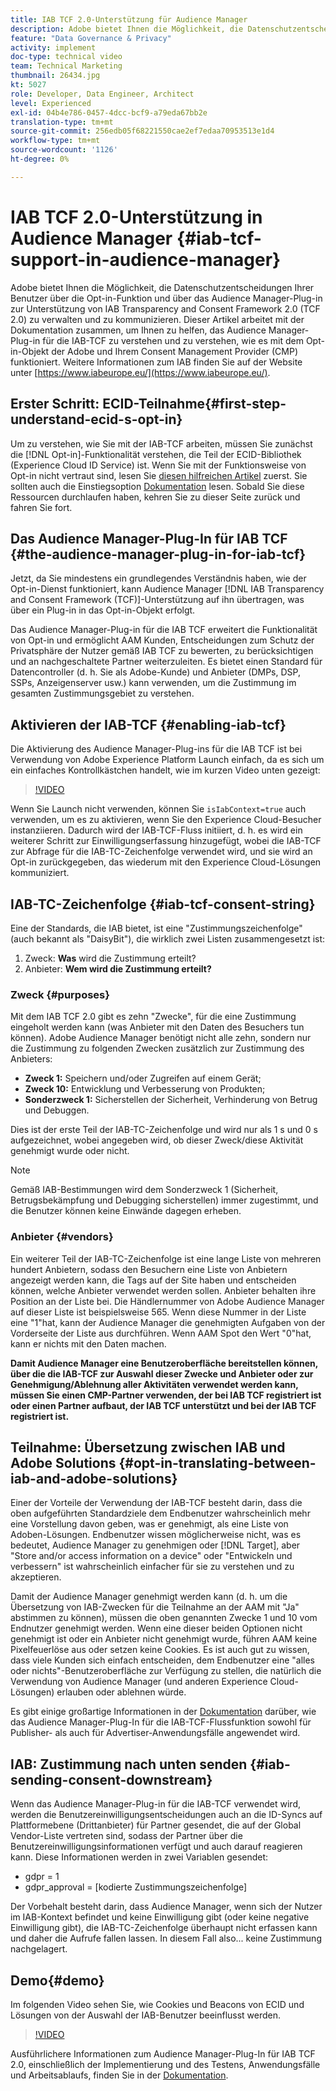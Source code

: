 ```yaml
---
title: IAB TCF 2.0-Unterstützung für Audience Manager
description: Adobe bietet Ihnen die Möglichkeit, die Datenschutzentscheidungen Ihrer Benutzer über die Opt-in-Funktion und über das Audience Manager-Plug-in zur Unterstützung von IAB Transparency and Consent Framework 2.0 (TCF 2.0) zu verwalten und zu kommunizieren. Dieser Artikel arbeitet mit der Dokumentation zusammen, um Ihnen zu helfen, das Audience Manager-Plug-in für die IAB-TCF zu verstehen und zu verstehen, wie es mit dem Opt-in-Objekt der Adobe und Ihrem Consent Management Provider (CMP) funktioniert.
feature: "Data Governance & Privacy"
activity: implement
doc-type: technical video
team: Technical Marketing
thumbnail: 26434.jpg
kt: 5027
role: Developer, Data Engineer, Architect
level: Experienced
exl-id: 04b4e786-0457-4dcc-bcf9-a79eda67bb2e
translation-type: tm+mt
source-git-commit: 256edb05f68221550cae2ef7edaa70953513e1d4
workflow-type: tm+mt
source-wordcount: '1126'
ht-degree: 0%

---
```


# IAB TCF 2.0-Unterstützung in Audience Manager {#iab-tcf-support-in-audience-manager}

Adobe bietet Ihnen die Möglichkeit, die Datenschutzentscheidungen Ihrer Benutzer über die Opt-in-Funktion und über das Audience Manager-Plug-in zur Unterstützung von IAB Transparency and Consent Framework 2.0 (TCF 2.0) zu verwalten und zu kommunizieren. Dieser Artikel arbeitet mit der Dokumentation zusammen, um Ihnen zu helfen, das Audience Manager-Plug-in für die IAB-TCF zu verstehen und zu verstehen, wie es mit dem Opt-in-Objekt der Adobe und Ihrem Consent Management Provider (CMP) funktioniert. Weitere Informationen zum IAB finden Sie auf der Website unter [https://www.iabeurope.eu/](https://www.iabeurope.eu/).

## Erster Schritt: ECID-Teilnahme{#first-step-understand-ecid-s-opt-in}

Um zu verstehen, wie Sie mit der IAB-TCF arbeiten, müssen Sie zunächst die [!DNL Opt-in]-Funktionalität verstehen, die Teil der ECID-Bibliothek (Experience Cloud ID Service) ist. Wenn Sie mit der Funktionsweise von Opt-in nicht vertraut sind, lesen Sie [diesen hilfreichen Artikel](https://docs.adobe.com/content/help/en/core-services-learn/tutorials/id-service/use-opt-in-to-control-experience-cloud-activities-based-on-user-consent.html) zuerst. Sie sollten auch die Einstiegsoption [Dokumentation](https://docs.adobe.com/content/help/de-DE/id-service/using/implementation/opt-in-service/optin-overview.html) lesen. Sobald Sie diese Ressourcen durchlaufen haben, kehren Sie zu dieser Seite zurück und fahren Sie fort.

## Das Audience Manager-Plug-In für IAB TCF {#the-audience-manager-plug-in-for-iab-tcf}

Jetzt, da Sie mindestens ein grundlegendes Verständnis haben, wie der Opt-in-Dienst funktioniert, kann Audience Manager [!DNL IAB Transparency and Consent Framework (TCF)]-Unterstützung auf ihn übertragen, was über ein Plug-in in das Opt-in-Objekt erfolgt.

Das Audience Manager-Plug-in für die IAB TCF erweitert die Funktionalität von Opt-in und ermöglicht AAM Kunden, Entscheidungen zum Schutz der Privatsphäre der Nutzer gemäß IAB TCF zu bewerten, zu berücksichtigen und an nachgeschaltete Partner weiterzuleiten. Es bietet einen Standard für Datencontroller (d. h. Sie als Adobe-Kunde) und Anbieter (DMPs, DSP, SSPs, Anzeigenserver usw.) kann verwenden, um die Zustimmung im gesamten Zustimmungsgebiet zu verstehen.

## Aktivieren der IAB-TCF {#enabling-iab-tcf}

Die Aktivierung des Audience Manager-Plug-ins für die IAB TCF ist bei Verwendung von Adobe Experience Platform Launch einfach, da es sich um ein einfaches Kontrollkästchen handelt, wie im kurzen Video unten gezeigt:

>[!VIDEO](https://video.tv.adobe.com/v/26433/?quality=12)

Wenn Sie Launch nicht verwenden, können Sie `isIabContext=true` auch verwenden, um es zu aktivieren, wenn Sie den Experience Cloud-Besucher instanziieren. Dadurch wird der IAB-TCF-Fluss initiiert, d. h. es wird ein weiterer Schritt zur Einwilligungserfassung hinzugefügt, wobei die IAB-TCF zur Abfrage für die IAB-TC-Zeichenfolge verwendet wird, und sie wird an Opt-in zurückgegeben, das wiederum mit den Experience Cloud-Lösungen kommuniziert.

## IAB-TC-Zeichenfolge {#iab-tcf-consent-string}

Eine der Standards, die IAB bietet, ist eine &quot;Zustimmungszeichenfolge&quot; (auch bekannt als &quot;DaisyBit&quot;), die wirklich zwei Listen zusammengesetzt ist:

1. Zweck: **Was** wird die Zustimmung erteilt?
1. Anbieter: **Wem wird die Zustimmung erteilt?**

### Zweck {#purposes}

Mit dem IAB TCF 2.0 gibt es zehn &quot;Zwecke&quot;, für die eine Zustimmung eingeholt werden kann (was Anbieter mit den Daten des Besuchers tun können). Adobe Audience Manager benötigt nicht alle zehn, sondern nur die Zustimmung zu folgenden Zwecken zusätzlich zur Zustimmung des Anbieters:

* **Zweck 1:** Speichern und/oder Zugreifen auf einem Gerät;
* **Zweck 10:** Entwicklung und Verbesserung von Produkten;
* **Sonderzweck 1:** Sicherstellen der Sicherheit, Verhinderung von Betrug und Debuggen.

Dies ist der erste Teil der IAB-TC-Zeichenfolge und wird nur als 1 s und 0 s aufgezeichnet, wobei angegeben wird, ob dieser Zweck/diese Aktivität genehmigt wurde oder nicht.

>[!NOTE]
>
>Gemäß IAB-Bestimmungen wird dem Sonderzweck 1 (Sicherheit, Betrugsbekämpfung und Debugging sicherstellen) immer zugestimmt, und die Benutzer können keine Einwände dagegen erheben.

### Anbieter {#vendors}

Ein weiterer Teil der IAB-TC-Zeichenfolge ist eine lange Liste von mehreren hundert Anbietern, sodass den Besuchern eine Liste von Anbietern angezeigt werden kann, die Tags auf der Site haben und entscheiden können, welche Anbieter verwendet werden sollen. Anbieter behalten ihre Position an der Liste bei. Die Händlernummer von Adobe Audience Manager auf dieser Liste ist beispielsweise 565. Wenn diese Nummer in der Liste eine &quot;1&quot;hat, kann der Audience Manager die genehmigten Aufgaben von der Vorderseite der Liste aus durchführen. Wenn AAM Spot den Wert &quot;0&quot;hat, kann er nichts mit den Daten machen.

**Damit Audience Manager eine Benutzeroberfläche bereitstellen können, über die die IAB-TCF zur Auswahl dieser Zwecke und Anbieter oder zur Genehmigung/Ablehnung aller Aktivitäten verwendet werden kann, müssen Sie einen CMP-Partner verwenden, der bei IAB TCF registriert ist oder einen Partner aufbaut, der IAB TCF unterstützt und bei der IAB TCF registriert ist.**

## Teilnahme: Übersetzung zwischen IAB und Adobe Solutions {#opt-in-translating-between-iab-and-adobe-solutions}

Einer der Vorteile der Verwendung der IAB-TCF besteht darin, dass die oben aufgeführten Standardziele dem Endbenutzer wahrscheinlich mehr eine Vorstellung davon geben, was er genehmigt, als eine Liste von Adoben-Lösungen. Endbenutzer wissen möglicherweise nicht, was es bedeutet, Audience Manager zu genehmigen oder [!DNL Target], aber &quot;Store and/or access information on a device&quot; oder &quot;Entwickeln und verbessern&quot; ist wahrscheinlich einfacher für sie zu verstehen und zu akzeptieren.

Damit der Audience Manager genehmigt werden kann (d. h. um die Übersetzung von IAB-Zwecken für die Teilnahme an der AAM mit &quot;Ja&quot; abstimmen zu können), müssen die oben genannten Zwecke 1 und 10 vom Endnutzer genehmigt werden. Wenn eine dieser beiden Optionen nicht genehmigt ist oder ein Anbieter nicht genehmigt wurde, führen AAM keine Pixelfeuerlöse aus oder setzen keine Cookies. Es ist auch gut zu wissen, dass viele Kunden sich einfach entscheiden, dem Endbenutzer eine &quot;alles oder nichts&quot;-Benutzeroberfläche zur Verfügung zu stellen, die natürlich die Verwendung von Audience Manager (und anderen Experience Cloud-Lösungen) erlauben oder ablehnen würde.

Es gibt einige großartige Informationen in der [Dokumentation](https://marketing.adobe.com/resources/help/en_US/aam/aam-iab-plugin.html) darüber, wie das Audience Manager-Plug-In für die IAB-TCF-Flussfunktion sowohl für Publisher- als auch für Advertiser-Anwendungsfälle angewendet wird.

## IAB: Zustimmung nach unten senden {#iab-sending-consent-downstream}

Wenn das Audience Manager-Plug-in für die IAB-TCF verwendet wird, werden die Benutzereinwilligungsentscheidungen auch an die ID-Syncs auf Plattformebene (Drittanbieter) für Partner gesendet, die auf der Global Vendor-Liste vertreten sind, sodass der Partner über die Benutzereinwilligungsinformationen verfügt und auch darauf reagieren kann. Diese Informationen werden in zwei Variablen gesendet:

* gdpr = 1
* gdpr_approval = [kodierte Zustimmungszeichenfolge]

Der Vorbehalt besteht darin, dass Audience Manager, wenn sich der Nutzer im IAB-Kontext befindet und keine Einwilligung gibt (oder keine negative Einwilligung gibt), die IAB-TC-Zeichenfolge überhaupt nicht erfassen kann und daher die Aufrufe fallen lassen. In diesem Fall also... keine Zustimmung nachgelagert.

## Demo{#demo}

Im folgenden Video sehen Sie, wie Cookies und Beacons von ECID und Lösungen von der Auswahl der IAB-Benutzer beeinflusst werden.

>[!VIDEO](https://video.tv.adobe.com/v/26434/?quality=12)

Ausführlichere Informationen zum Audience Manager-Plug-In für IAB TCF 2.0, einschließlich der Implementierung und des Testens, Anwendungsfälle und Arbeitsablaufs, finden Sie in der [Dokumentation](https://docs.adobe.com/content/help/en/audience-manager/user-guide/overview/data-privacy/consent-management/aam-iab-plugin.html).
